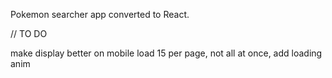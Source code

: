 Pokemon searcher app converted to React.


// TO DO

make display better on mobile
load 15 per page, not all at once, add loading anim
